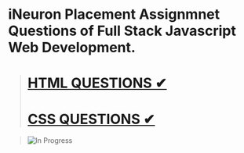 # iNeuron Placement Assignmnet Questions of Full Stack Javascript Web Development.


># [HTML QUESTIONS ✔](https://github.com/brijeshvadalia/iNeuron-Placement-Assignment/tree/master/Html_Questions)
># [CSS QUESTIONS ✔](https://github.com/brijeshvadalia/iNeuron-Placement-Assignment/tree/master/CSS_Questions)

> ![In Progress](https://img.shields.io/badge/In--Progress--Hang--Tight-F16061?style=for-the-badge&logo=ko-fi&logoColor=white)